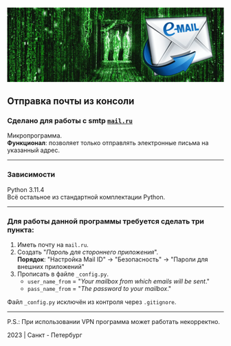 ![Send an e-mail](img/logo_001.png)

## Отправка почты из консоли

### Сделано для работы с smtp [`mail.ru`](https://mail.ru/)

Микропрограмма.\
**Функционал**: позволяет только отправлять электронные письма на указанный адрес.

---

### Зависимости 

Python 3.11.4\
Всё остальное из стандартной комплектации Python.

---

### Для работы данной программы требуется сделать три пункта:

1. Иметь почту на `mail.ru`.
2. Создать "*Пароль для стороннего приложения*".\
    **Порядок**: "Настройка Mail ID" -> "Безопасность" -> "Пароли для внешних приложений"
3. Прописать в файле `_config.py`.
   + `user_name_from` = "*Your mailbox from which emails will be sent*."
   + `pass_name_from` = "*The password to your mailbox*."

Файл `_config.py` исключён из контроля через `.gitignore`.

---

P.S.: При использовании VPN программа может работать некорректно.

2023 | Санкт - Петербург